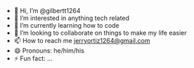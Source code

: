 - 👋 Hi, I’m @gilbertt1264
- 👀 I’m interested in anything tech related
- 🌱 I’m currently learning how to code 
- 💞️ I’m looking to collaborate on things to make my life easier 
- 📫 How to reach me jerryortiz1264@gmail.com
- 😄 Pronouns: he/him/his
- ⚡ Fun fact: ...

<!---
gilbertt1264/gilbertt1264 is a ✨ special ✨ repository because its `README.md` (this file) appears on your GitHub profile.
You can click the Preview link to take a look at your changes.
--->
